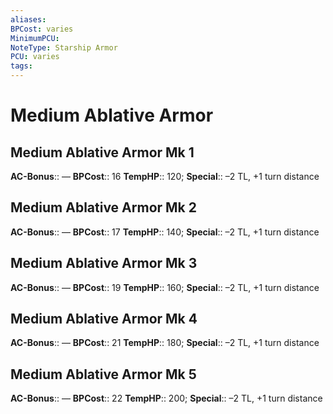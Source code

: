 ```yaml
---
aliases: 
BPCost: varies
MinimumPCU: 
NoteType: Starship Armor
PCU: varies
tags: 
---
```


# Medium Ablative Armor

## Medium Ablative Armor Mk 1

**AC-Bonus**:: —
**BPCost**:: 16
**TempHP**:: 120;
**Special**:: –2 TL, +1 turn distance

## Medium Ablative Armor Mk 2

**AC-Bonus**:: —
**BPCost**:: 17
**TempHP**:: 140;
**Special**:: –2 TL, +1 turn distance

## Medium Ablative Armor Mk 3

**AC-Bonus**:: —
**BPCost**:: 19
**TempHP**:: 160;
**Special**:: –2 TL, +1 turn distance

## Medium Ablative Armor Mk 4

**AC-Bonus**:: —
**BPCost**:: 21
**TempHP**:: 180;
**Special**:: –2 TL, +1 turn distance

## Medium Ablative Armor Mk 5

**AC-Bonus**:: —
**BPCost**:: 22
**TempHP**:: 200;
**Special**:: –2 TL, +1 turn distance
